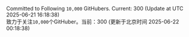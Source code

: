 Committed to Following `10,000` GitHubers. Current: <!-- FOLLOWING_COUNT -->300<!-- FOLLOWING_COUNT --> (Update at UTC <!-- LAST_UPDATED -->2025-06-21 16:18:38<!-- LAST_UPDATED -->)<br>
致力于关注`10,000`个GitHuber。当前：<!-- FOLLOWING_COUNT -->300<!-- FOLLOWING_COUNT --> (更新于北京时间 <!-- LAST_UPDATED_CST -->2025-06-22 00:18:38<!-- LAST_UPDATED_CST -->)

